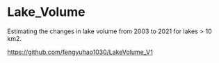 # Lake_Volume

Estimating the changes in lake volume from 2003 to 2021 for lakes > 10 km2.

https://github.com/fengyuhao1030/LakeVolume_V1
